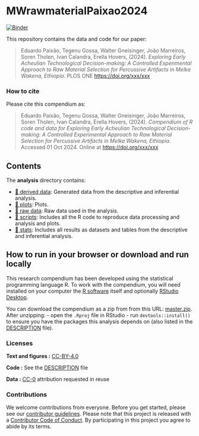 
<!-- README.md is generated from README.Rmd. Please edit that file -->

# MWrawmaterialPaixao2024

[![Binder](https://mybinder.org/badge_logo.svg)](https://mybinder.org/v2/gh///master?urlpath=rstudio)

This repository contains the data and code for our paper:

> Eduardo Paixão, Tegenu Gossa, Walter Gneisinger, João Marreiros, Soren
> Tholen, Ivan Calandra, Erella Hovers, (2024). *Exploring Early
> Acheulian Technological Decision-making: A Controlled Experimental
> Approach to Raw Material Selection for Percussive Artifacts in Melka
> Wakena, Ethiopia*. PLOS ONE <https://doi.org/xxx/xxx>

### How to cite

Please cite this compendium as:

> Eduardo Paixão, Tegenu Gossa, Walter Gneisinger, João Marreiros, Soren
> Tholen, Ivan Calandra, Erella Hovers, (2024). *Compendium of R code
> and data for Exploring Early Acheulian Technological Decision-making:
> A Controlled Experimental Approach to Raw Material Selection for
> Percussive Artifacts in Melka Wakena, Ethiopia*. Accessed 01 Oct 2024.
> Online at <https://doi.org/xxx/xxx>

## Contents

The **analysis** directory contains:

- [:file_folder: derived data](/analysis/deriveddata): Generated data
  from the descriptive and inferential analysis.
- [:file_folder: plots](/analysis/plots): Plots.
- [:file_folder: raw data](/analysis/rawdata): Raw data used in the
  analysis.
- [:file_folder: scripts](/analysis/scripts): Includes all the R code to
  reproduce data processing and analysis and plots.
- [:file_folder: stats](/analysis/stats): Includes all results as
  datasets and tables from the descriptive and inferential analysis.

## How to run in your browser or download and run locally

This research compendium has been developed using the statistical
programming language R. To work with the compendium, you will need
installed on your computer the [R
software](https://cloud.r-project.org/) itself and optionally [RStudio
Desktop](https://rstudio.com/products/rstudio/download/).

You can download the compendium as a zip from from this URL:
[master.zip](/archive/master.zip). After unzipping: - open the `.Rproj`
file in RStudio - run `devtools::install()` to ensure you have the
packages this analysis depends on (also listed in the
[DESCRIPTION](/DESCRIPTION) file).

### Licenses

**Text and figures :**
[CC-BY-4.0](http://creativecommons.org/licenses/by/4.0/)

**Code :** See the [DESCRIPTION](DESCRIPTION) file

**Data :** [CC-0](http://creativecommons.org/publicdomain/zero/1.0/)
attribution requested in reuse

### Contributions

We welcome contributions from everyone. Before you get started, please
see our [contributor guidelines](CONTRIBUTING.md). Please note that this
project is released with a [Contributor Code of Conduct](CONDUCT.md). By
participating in this project you agree to abide by its terms.
